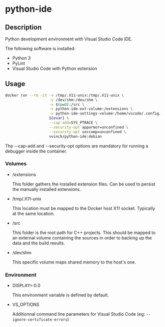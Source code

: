 # python-ide

## Description

Python development environment with Visual Studio Code IDE.

The following software is installed:

- Python 3
- PyLint
- Visual Studio Code with Python extension

## Usage

```bash
docker run --rm -it -v /tmp/.X11-unix:/tmp/.X11-unix \
                    -v /dev/shm:/dev/shm \
                    -v $(pwd):/src \
                    -v python-ide-ext-volume:/extensions \
                    -v python-ide-settings-volume:/home/vscode/.config/Code/User \
                    ${evar} \
                    --cap-add=SYS_PTRACE \
                    --security-opt apparmor=unconfined \
                    --security-opt seccomp=unconfined \
                    vvinch/python-ide:debian
```

The --cap-add and --security-opt options are mandatory for running a debugger inside the container.

### Volumes

- /extensions

  This folder gathers the installed extension files. Can be used to persist the manually installed extensions.

- /tmp/.X11-unix

   This location must be mapped to the Docker host X11 socket. Typically at the same location.

- /src

   This folder is the root path for C++ projects. This should be mapped to an external volume containing the sources in order to backing up the data and the build results.

- /dev/shm

   This specific volume maps shared memory to the host's one.

### Environment

- DISPLAY=:0.0

   This environment variable is defined by default.

- VS_OPTIONS

   Additionnal command line parameters for Visual Studio Code (eg: ```--ignore-certificate-errors```)
